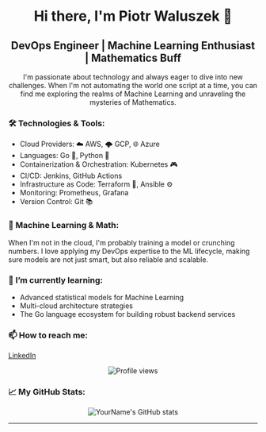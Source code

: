 <h1 align="center">Hi there, I'm Piotr Waluszek 👋</h1>

<h2 align="center">DevOps Engineer | Machine Learning Enthusiast | Mathematics Buff</h2>

<p align="center">
I'm passionate about technology and always eager to dive into new challenges. When I'm not automating the world one script at a time, you can find me exploring the realms of Machine Learning and unraveling the mysteries of Mathematics.
</p>

<h3>🛠️ Technologies & Tools:</h3>

<ul>
  <li>Cloud Providers: ☁️ AWS, 🌩️ GCP, 🌐 Azure</li>
  <li>Languages: Go 🚀, Python 🐍</li>
  <li>Containerization & Orchestration: Kubernetes 🎮</li>
  <li>CI/CD: Jenkins, GitHub Actions</li>
  <li>Infrastructure as Code: Terraform 🌿, Ansible ⚙️</li>
  <li>Monitoring: Prometheus, Grafana</li>
  <li>Version Control: Git 📚</li>
</ul>

<h3>🤖 Machine Learning & Math:</h3>

<p>
When I'm not in the cloud, I'm probably training a model or crunching numbers. I love applying my DevOps expertise to the ML lifecycle, making sure models are not just smart, but also reliable and scalable.
</p>

<h3>🌱 I’m currently learning:</h3>

<ul>
  <li>Advanced statistical models for Machine Learning</li>
  <li>Multi-cloud architecture strategies</li>
  <li>The Go language ecosystem for building robust backend services</li>
</ul>

<h3>📫 How to reach me:</h3>

<p>
  <a href="https://www.linkedin.com/in/piotrwaluszek/">LinkedIn</a><br>
</p>

<p align="center">
  <img src="https://gpvc.arturio.dev/PiotrWaluszek" alt="Profile views"/>
</p>

<h3>📈 My GitHub Stats:</h3>

<p align="center">
  <img src="https://github-readme-stats.vercel.app/api?username=PiotrWaluszek&show_icons=true" alt="YourName's GitHub stats"/>
</p>

<hr>
